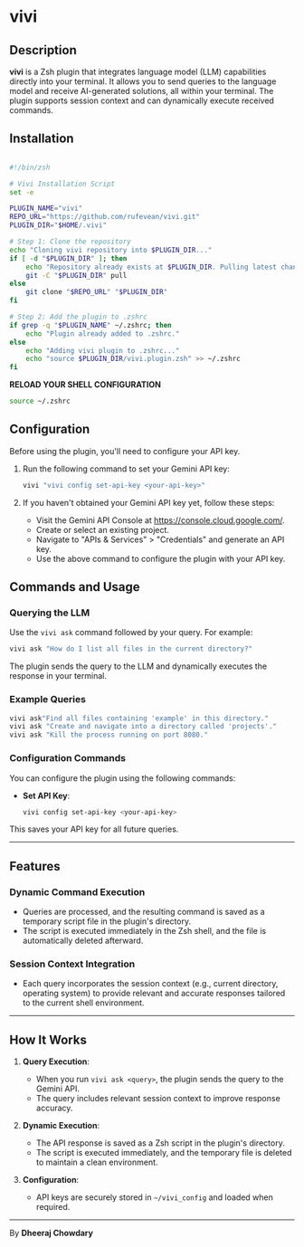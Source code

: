 

# vivi

## Description

**vivi** is a Zsh plugin that integrates language model (LLM) capabilities directly into your terminal. It allows you to send queries to the language model and receive AI-generated solutions, all within your terminal. The plugin supports session context and can dynamically execute received commands.

## Installation

```zsh

#!/bin/zsh

# Vivi Installation Script
set -e

PLUGIN_NAME="vivi"
REPO_URL="https://github.com/rufevean/vivi.git"
PLUGIN_DIR="$HOME/.vivi"

# Step 1: Clone the repository
echo "Cloning vivi repository into $PLUGIN_DIR..."
if [ -d "$PLUGIN_DIR" ]; then
    echo "Repository already exists at $PLUGIN_DIR. Pulling latest changes..."
    git -C "$PLUGIN_DIR" pull
else
    git clone "$REPO_URL" "$PLUGIN_DIR"
fi

# Step 2: Add the plugin to .zshrc
if grep -q "$PLUGIN_NAME" ~/.zshrc; then
    echo "Plugin already added to .zshrc."
else
    echo "Adding vivi plugin to .zshrc..."
    echo "source $PLUGIN_DIR/vivi.plugin.zsh" >> ~/.zshrc
fi


```
**RELOAD YOUR SHELL CONFIGURATION**
``` zsh
source ~/.zshrc

```

## Configuration

Before using the plugin, you'll need to configure your API key.

1. Run the following command to set your Gemini API key:
    ```zsh
    vivi "vivi config set-api-key <your-api-key>"
    ```

2. If you haven't obtained your Gemini API key yet, follow these steps:
    - Visit the Gemini API Console at https://console.cloud.google.com/.
    - Create or select an existing project.
    - Navigate to "APIs & Services" > "Credentials" and generate an API key.
    - Use the above command to configure the plugin with your API key.

## Commands and Usage

### Querying the LLM

Use the `vivi ask` command followed by your query. For example:

```zsh
vivi ask "How do I list all files in the current directory?"
```

The plugin sends the query to the LLM and dynamically executes the response in your terminal.

### Example Queries

```zsh
vivi ask"Find all files containing 'example' in this directory."
vivi ask "Create and navigate into a directory called 'projects'."
vivi ask "Kill the process running on port 8080."
```

### Configuration Commands

You can configure the plugin using the following commands:

- **Set API Key**:
    ```zsh
    vivi config set-api-key <your-api-key>
    ```

This saves your API key for all future queries.

---

## Features

### Dynamic Command Execution
- Queries are processed, and the resulting command is saved as a temporary script file in the plugin's directory.
- The script is executed immediately in the Zsh shell, and the file is automatically deleted afterward.

### Session Context Integration
- Each query incorporates the session context (e.g., current directory, operating system) to provide relevant and accurate responses tailored to the current shell environment.

---

## How It Works

1. **Query Execution**:
    - When you run `vivi ask <query>`, the plugin sends the query to the Gemini API.
    - The query includes relevant session context to improve response accuracy.

2. **Dynamic Execution**:
    - The API response is saved as a Zsh script in the plugin's directory.
    - The script is executed immediately, and the temporary file is deleted to maintain a clean environment.

3. **Configuration**:
    - API keys are securely stored in `~/vivi_config` and loaded when required.

---

By **Dheeraj Chowdary**
